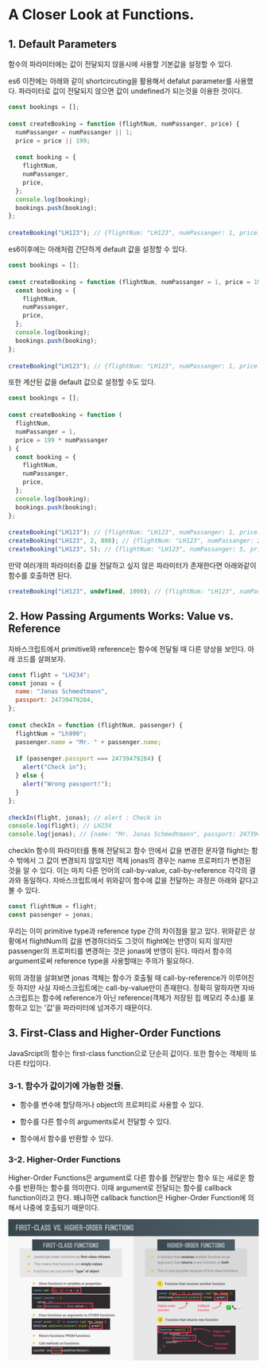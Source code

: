# A Closer Look at Functions.

## 1. Default Parameters

함수의 파라미터에는 값이 전달되지 않을시에 사용할 기본값을 설정할 수 있다.

es6 이전에는 아래와 같이 shortcircuting을 활용해서 defalut parameter를 사용했다. 파라미터로 값이 전달되지 않으면 값이 undefined가 되는것을 이용한 것이다.

```js
const bookings = [];

const createBooking = function (flightNum, numPassanger, price) {
  numPassanger = numPassanger || 1;
  price = price || 199;

  const booking = {
    flightNum,
    numPassanger,
    price,
  };
  console.log(booking);
  bookings.push(booking);
};

createBooking("LH123"); // {flightNum: "LH123", numPassanger: 1, price: 199}
```

es6이후에는 아래처럼 간단하게 default 값을 설정할 수 있다.

```js
const bookings = [];

const createBooking = function (flightNum, numPassanger = 1, price = 199) {
  const booking = {
    flightNum,
    numPassanger,
    price,
  };
  console.log(booking);
  bookings.push(booking);
};

createBooking("LH123"); // {flightNum: "LH123", numPassanger: 1, price: 199}
```

또한 계산된 값을 default 값으로 설정할 수도 있다.

```js
const bookings = [];

const createBooking = function (
  flightNum,
  numPassanger = 1,
  price = 199 * numPassanger
) {
  const booking = {
    flightNum,
    numPassanger,
    price,
  };
  console.log(booking);
  bookings.push(booking);
};

createBooking("LH123"); // {flightNum: "LH123", numPassanger: 1, price: 199}
createBooking("LH123", 2, 800); // {flightNum: "LH123", numPassanger: 2, price: 800}
createBooking("LH123", 5); // {flightNum: "LH123", numPassanger: 5, price: 995}
```

만약 여러개의 파라미터중 값을 전달하고 싶지 않은 파라미터가 존재한다면 아래와같이 함수를 호출하면 된다.

```js
createBooking("LH123", undefined, 1000); // {flightNum: "LH123", numPassanger: 1, price: 1000}
```

## 2. How Passing Arguments Works: Value vs. Reference

자바스크립트에서 primitive와 reference는 함수에 전달될 때 다른 양상을 보인다. 아래 코드를 살펴보자.

```js
const flight = "LH234";
const jonas = {
  name: "Jonas Schmedtmann",
  passport: 24739479284,
};

const checkIn = function (flightNum, passenger) {
  flightNum = "Lh999";
  passenger.name = "Mr. " + passenger.name;

  if (passenger.passport === 24739479284) {
    alert("Check in");
  } else {
    alert("Wrong passport!");
  }
};

checkIn(flight, jonas); // alert : Check in
console.log(flight); // LH234
console.log(jonas); // {name: "Mr. Jonas Schmedtmann", passport: 24739479284}
```

checkIn 함수의 파라미터를 통해 전달되고 함수 안에서 값을 변경한 문자열 flight는 함수 밖에서 그 값이 변경되지 않았지만 객체 jonas의 경우는 name 프로퍼티가 변경된 것을 알 수 있다. 이는 마치 다른 언어의 call-by-value, call-by-reference 각각의 결과와 동일하다. 자바스크립트에서 위와같이 함수에 값을 전달하는 과정은 아래와 같다고 볼 수 있다.

```js
const flightNum = flight;
const passenger = jonas;
```

우리는 이미 primitive type과 reference type 간의 차이점을 알고 있다. 위와같은 상황에서 flightNum의 값을 변경하더라도 그것이 flight에는 반영이 되지 않지만 passenger의 프로퍼티를 변경하는 것은 jonas에 반영이 된다. 따라서 함수의 argument로써 reference type을 사용할때는 주의가 필요하다.

위의 과정을 살펴보면 jonas 객체는 함수가 호출될 때 call-by-reference가 이루어진듯 하지만 사실 자바스크립트에는 call-by-value만이 존재한다. 정확히 말하자면 자바스크립트는 함수에 reference가 아닌 reference(객체가 저장된 힙 메모리 주소)를 포함하고 있는 '값'을 파라미터에 넘겨주기 때문이다.

## 3. First-Class and Higher-Order Functions

JavaSrcipt의 함수는 first-class function으로 단순히 값이다. 또한 함수는 객체의 또다른 타입이다.

### 3-1. 함수가 값이기에 가능한 것들.

- 함수를 변수에 할당하거나 object의 프로퍼티로 사용할 수 있다.

- 함수를 다른 함수의 arguments로서 전달할 수 있다.

- 함수에서 함수를 반환할 수 있다.

### 3-2. Higher-Order Functions

Higher-Order Functions은 argument로 다른 함수를 전달받는 함수 또는 새로운 함수를 반환하는 함수를 의미한다. 이때 argument로 전달되는 함수를 callback function이라고 한다. 왜냐하면 callback function은 Higher-Order Function에 의해서 나중에 호출되기 때문이다.

![](common/images/First-Class_and_Higher-Order_Functions.jpg)
